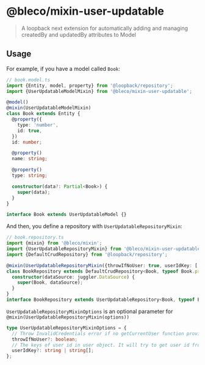 # @bleco/mixin-user-updatable

> A loopback next extension for automatically adding and managing createdBy and updatedBy attributes to Model

## Usage

For example, if you have a model called `Book`:

```ts
// book.model.ts
import {Entity, model, property} from '@loopback/repository';
import {UserUpdatableModelMixin} from '@bleco/mixin-user-updatable';

@model()
@mixin(UserUpdatableModelMixin)
class Book extends Entity {
  @property({
    type: 'number',
    id: true,
  })
  id: number;

  @property()
  name: string;

  @property()
  type: string;

  constructor(data?: Partial<Book>) {
    super(data);
  }
}

interface Book extends UserUpdatableModel {}
```

And then, you define a repository with `UserUpdatableRepositoryMixin`:

```ts
// book.repository.ts
import {mixin} from '@bleco/mixin';
import {UserUpdatableRepositoryMixin} from '@bleco/mixin-user-updatable';
import {DefaultCrudRepository} from '@loopback/repository';

@mixin(UserUpdatableRepositoryMixin({throwIfNoUser: true, userIdKey: ['userTenantId', 'id']}))
class BookRepository extends DefaultCrudRepository<Book, typeof Book.prototype.id> {
  constructor(dataSource: juggler.DataSource) {
    super(Book, dataSource);
  }
}
interface BookRepository extends UserUpdatableRepository<Book, typeof Book.prototype.id, Book, string> {}
```

`UserUpdatableRepositoryMixinOptions` is an optional parameter for `@mixin(UserUpdatableRepositoryMixin(options))`

```ts
type UserUpdatableRepositoryMixinOptions = {
  // Throw InvalidCredentials error if no getCurrentUser function provided or no user signed in
  throwIfNoUser?: boolean;
  // The keys of user id in user object. It will try to get user id from user object by keys in order until got a first non null value.
  userIdKey?: string | string[];
};
```

